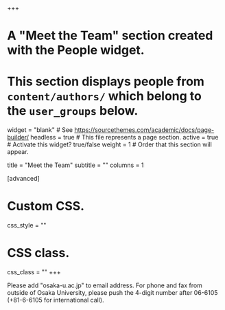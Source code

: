 +++
# A "Meet the Team" section created with the People widget.
# This section displays people from `content/authors/` which belong to the `user_groups` below.

widget = "blank"  # See https://sourcethemes.com/academic/docs/page-builder/
headless = true  # This file represents a page section.
active = true  # Activate this widget? true/false
weight = 1  # Order that this section will appear.

title = "Meet the Team"
subtitle = ""
columns = 1
  
[advanced]
 # Custom CSS. 
 css_style = ""
 
 # CSS class.
 css_class = ""
+++

Please add "osaka-u.ac.jp" to email address. For phone and fax from outside of Osaka University, please push the 4-digit number after 06-6105 (+81-6-6105 for international call).